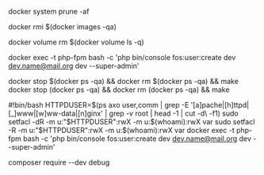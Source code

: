 docker system prune -af


docker rmi $(docker images -qa)


docker volume rm $(docker volume ls -q)


docker exec -t php-fpm bash -c 'php bin/console fos:user:create dev dev.name@mail.org dev --super-admin'


docker stop $(docker ps -qa) && docker rm $(docker ps -qa) && make
docker stop (docker ps -qa) && docker rm (docker ps -qa) && make



#!bin/bash
HTTPDUSER=$(ps axo user,comm | grep -E '[a]pache|[h]ttpd|[_]www|[w]ww-data|[n]ginx' | grep -v root | head -1 | cut -d\  -f1)
sudo setfacl -dR -m u:"$HTTPDUSER":rwX -m u:$(whoami):rwX var
sudo setfacl -R -m u:"$HTTPDUSER":rwX -m u:$(whoami):rwX var
docker exec -t php-fpm bash -c 'php bin/console fos:user:create dev dev.name@mail.org dev --super-admin'


composer require --dev debug
